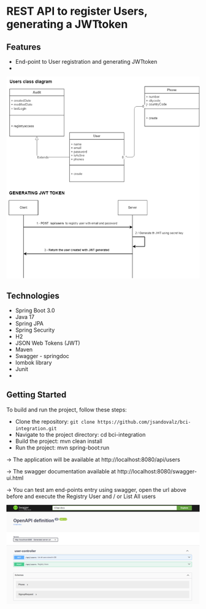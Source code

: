 # REST API to register Users, generating a JWTtoken

## Features
* End-point to User registration and generating JWTtoken
*

![](src/main/resources/diagrama.png)

## Technologies
* Spring Boot 3.0
* Java 17
* Spring JPA
* Spring Security
* H2
* JSON Web Tokens (JWT)
* Maven
* Swagger - springdoc
* lombok library
* Junit
* 

## Getting Started

To build and run the project, follow these steps:

* Clone the repository: `git clone https://github.com/jsandovalz/bci-integration.git`
* Navigate to the project directory: cd bci-integration
* Build the project: mvn clean install
* Run the project: mvn spring-boot:run 

-> The application will be available at http://localhost:8080/api/users

-> The swagger documentation available at http://localhost:8080/swagger-ui.html

-> You can test am end-points entry using swagger, open the url above before and execute the Registry User and / or  List All users

![img.png](src/main/resources/img.png)







